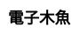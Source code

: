 ---
title: 電子木魚
layout: wooden_fish
description: 敲電子木魚，享寧靜人生.
js: ["js/game/wooden_fish/howler.min.js", "js/game/wooden_fish/wooden_fish.js"]
css: ["css/game/wooden_fish/wooden_fish.css"]
---